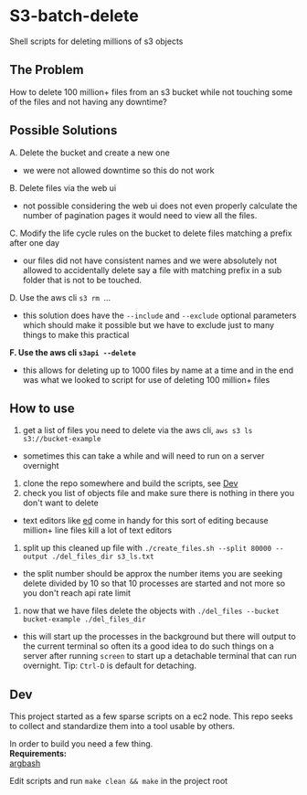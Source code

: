 # S3-batch-delete
Shell scripts for deleting millions of s3 objects

## The Problem
How to delete 100 million+ files from an s3 bucket while not touching some of the files and not
having any downtime?

## Possible Solutions

A. Delete the bucket and create a new one
  * we were not allowed downtime so this do not work

B. Delete files via the web ui
  * not possible considering the web ui does not even properly calculate the number of pagination
    pages it would need to view all the files.

C. Modify the life cycle rules on the bucket to delete files matching a prefix after one day
  * our files did not have consistent names and we were absolutely not allowed to accidentally delete
    say a file with matching prefix in a sub folder that is not to be touched.

D. Use the aws cli `s3 rm `...
  * this solution does have the `--include` and `--exclude` optional parameters which should make it
    possible but we have to exclude just to many things to make this practical

**F. Use the aws cli `s3api --delete`**
  * this allows for deleting up to 1000 files by name at a time and in the end was what we looked to
    script for use of deleting 100 million+ files

## How to use

1. get a list of files you need to delete via the aws cli, `aws s3 ls s3://bucket-example`
  * sometimes this can take a while and will need to run on a server overnight
1. clone the repo somewhere and build the scripts, see [Dev](#dev)
1. check you list of objects file and make sure there is nothing in there you don't want to delete
  * text editors like [ed](https://en.wikipedia.org/wiki/Ed_(text_editor)) come in handy for this
    sort of editing because million+ line files kill a lot of text editors
1. split up this cleaned up file with `./create_files.sh --split 80000 --output ./del_files_dir s3_ls.txt`
  * the split number should be approx the number items you are seeking delete divided by 10 so that
    10 processes are started and not more so you don't reach api rate limit
1. now that we have files delete the objects with `./del_files --bucket bucket-example ./del_files_dir`
  * this will start up the processes in the background but there will output to the current terminal
    so often its a good idea to do such things on a server after running `screen` to start up a
    detachable terminal that can run overnight. Tip: `Ctrl-D` is default for detaching.


## Dev
This project started as a few sparse scripts on a ec2 node. This repo seeks to
collect and standardize them into a tool usable by others.

In order to build you need a few thing.  
**Requirements:**  
[argbash](https://github.com/matejak/argbash/releases)

Edit scripts and run `make clean && make` in the project root
